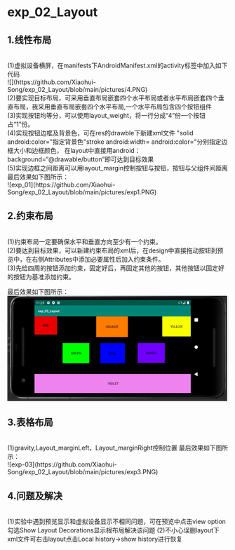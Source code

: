 # exp_02_Layout

## 1.线性布局
</br>
(1)虚拟设备横屏，在manifests下AndroidManifest.xml的activity标签中加入如下代码<br>
![](https://github.com/Xiaohui-Song/exp_02_Layout/blob/main/pictures/4.PNG)<br>
(2)要实现目标布局，可采用垂直布局嵌套四个水平布局或者水平布局嵌套四个垂直布局，我采用垂直布局嵌套四个水平布局,一个水平布局包含四个按钮组件<br>
(3)实现按钮均等分，可以使用layout_weight，将一行分成“4”份一个按钮占“1”份。<br>
(4)实现按钮边框及背景色，可在res的drawble下新建xml文件 "solid android:color="指定背景色"stroke android:width= android:color="分别指定边框大小和边框颜色，
在layout中直接用android：background=“@drawable/button”即可达到目标效果<br>
(5)实现边框之间距离可以用layout_margin控制按钮与按钮，按钮与父组件间距离<br>
最后效果如下图所示：<br>
![exp_01](https://github.com/Xiaohui-Song/exp_02_Layout/blob/main/pictures/exp1.PNG)</br>

## 2.约束布局
</br>
(1)约束布局一定要确保水平和垂直方向至少有一个约束。</br>
(2)要达到目标效果，可以新建约束布局的xml后，在design中直接拖动按钮到预览中，在右侧Attributes中添加必要属性后加入约束条件。</br>
(3)先给四周的按钮添加约束，固定好后，再固定其他的按钮，其他按钮以固定好的按钮为基准添加约束。</br>

 最后效果如下图所示：</br>
 ![exp_02](https://github.com/Xiaohui-Song/exp_02_Layout/blob/main/pictures/exp2.PNG)</br>

## 3.表格布局
 </br>
 (1)gravity,Layout_marginLeft，Layout_marginRight控制位置
 最后效果如下图所示：</br>
 ![exp-03](https://github.com/Xiaohui-Song/exp_02_Layout/blob/main/pictures/exp3.PNG)</br>
 
 ## 4.问题及解决
 </br>
 (1)实验中遇到预览显示和虚拟设备显示不相同问题，可在预览中点击view option勾选Show Layout Decorations显示根布局解决该问题
 (2)不小心误删layout下xml文件可右击layout点击Local history->show history进行恢复
